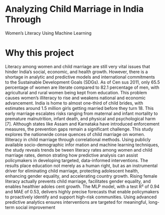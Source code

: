 # Analyzing Child Marriage in India Through
 Women’s Literacy Using Machine Learning
# Why this project
 Literacy among women and child marriage are still very vital
 issues that hinder India’s social, economic, and health growth. However,
 there is a shortage in analytic and predictive models and international
 commitments to the Sustainable Development Goals (SDGs). As of Cen
sus 2011, only 65.5 percentage of women are literate compared to 82.1
 percentage of men, with agricultural and rural women being kept from
 education. This problem causes women’s illiteracy to rise and weakens
 national and economic advancement. India is home to almost one-third
 of child brides, with estimates around 1.5 million girls getting married
 before they turn 18. This early marriage escalates risks ranging from
 maternal and infant mortality to premature malnutrition, infant death,
 and physical and psychological harm [7]. Although states like Assam and
 Karnataka have introduced enforcement measures, the prevention gaps
 remain a significant challenge. This study explores the nationwide conse
quences of child marriage on women. Illiteracy in child marriage through
 correlational methods. Using publicly available socio-demographic infor
mation and machine learning techniques, the study reveals trends be
tween literacy rates among women and child marriage rates, demon
strating how predictive analysis can assist policymakers in developing
 targeted, data-informed interventions. The results place education not
 merely as a human right, but as an instrumental driver for eliminating
 child marriage, protecting adolescent health, enhancing gender equality,
 and accelerating country growth. Rising female literacy actually prevents
 child marriage, facilitates gender equality, and enables healthier adoles
cent growth. The MLP model, with a test R² of 0.94 and MAE of 0.53,
 delivers highly precise forecasts that enable policymakers to proactively
 identify and support high-risk communities. Using advanced predictive
 analytics ensures interventions are targeted for meaningful, long-term
 social improvement
